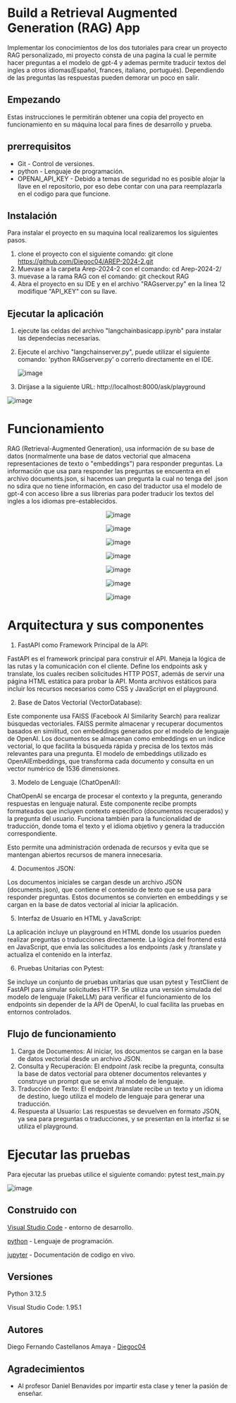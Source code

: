 # Build a Retrieval Augmented Generation (RAG) App
Implementar los conocimientos de los dos tutoriales para crear un proyecto RAG personalizado, mi proyecto consta de una pagina la cual le permite hacer preguntas a el modelo de gpt-4 y ademas permite traducir textos del ingles a otros idiomas(Español, frances, italiano, portugués). Dependiendo de las preguntas las respuestas pueden demorar un poco en salir.

## Empezando
Estas instrucciones le permitirán obtener una copia del proyecto en funcionamiento en su máquina local para fines de desarrollo y prueba.

## prerrequisitos
* Git - Control de versiones.
* python - Lenguaje de programación.
* OPENAI_API_KEY - Debido a temas de seguridad no es posible alojar la llave en el repositorio, por eso debe contar con una para reemplazarla en el codigo para que funcione.

## Instalación 
Para instalar el proyecto en su maquina local realizaremos los siguientes pasos.

1. clone el proyecto con el siguiente comando: git clone https://github.com/Diegoc04/AREP-2024-2.git
2. Muevase a la carpeta Arep-2024-2 con el comando: cd Arep-2024-2/
3. muevase a la rama RAG con el comando: git checkout RAG
4. Abra el proyecto en su IDE y en el archivo "RAGserver.py" en la linea 12 modifique "API_KEY" con su llave.

## Ejecutar la aplicación

1. ejecute las celdas del archivo "langchainbasicapp.ipynb" para instalar las dependecias necesarias.

2. Ejecute el archivo "langchainserver.py", puede utilizar el siguiente comando: 'python RAGserver.py' o correrlo directamente en el IDE.

   ![image](https://github.com/user-attachments/assets/e004521e-750d-4738-8f39-2df1e3530f85)


3. Dirijase a la siguiente URL: http://localhost:8000/ask/playground

![image](https://github.com/user-attachments/assets/e6d13cf1-2f3d-4e13-a890-7b9c6713359b)


# Funcionamiento

RAG (Retrieval-Augmented Generation),  usa información de su base de datos (normalmente una base de datos vectorial que almacena representaciones de texto o "embeddings") para responder preguntas.
La información que usa para responder las preguntas se encuentra en el archivo documents.json, si hacemos uan pregunta la cual no tenga del .json no sdira que no tiene información, en caso del traductor usa el modelo de gpt-4 con acceso libre a sus librerias para poder traducir los textos del ingles a los idiomas pre-establecidos.


<p align="center">
  <img src="https://github.com/user-attachments/assets/c79ea30a-1229-4df6-8f3a-308eb9094853" alt="image">
</p>
<p align="center">
  <img src="https://github.com/user-attachments/assets/24af3e3e-a100-4d61-a72a-585549f9d8f3" alt="image">
</p>
<p align="center">
  <img src="https://github.com/user-attachments/assets/d0844c39-fdae-4014-85c4-f436f7ce7388" alt="image">
</p>
<p align="center">
  <img src="https://github.com/user-attachments/assets/7bf4efbc-5ece-4dd1-8dc2-1c8c4f4ef89c" alt="image">
</p>
<p align="center">
  <img src="https://github.com/user-attachments/assets/422c0d67-fc82-4efc-b299-e3d85c1232b8" alt="image">
</p>
<p align="center">
  <img src="https://github.com/user-attachments/assets/1133a268-4616-4be0-a753-017aae80cbf6" alt="image">
</p>
<p align="center">
  <img src="https://github.com/user-attachments/assets/947fa8e6-653e-43d6-a519-5f557a339580" alt="image">
</p>




# Arquitectura y sus componentes

1. FastAPI como Framework Principal de la API:
   
FastAPI es el framework principal para construir el API. Maneja la lógica de las rutas y la comunicación con el cliente.
Define los endpoints ask y translate, los cuales reciben solicitudes HTTP POST, además de servir una página HTML estática para probar la API.
Monta archivos estáticos para incluir los recursos necesarios como CSS y JavaScript en el playground.

2. Base de Datos Vectorial (VectorDatabase):
   
Este componente usa FAISS (Facebook AI Similarity Search) para realizar búsquedas vectoriales.
FAISS permite almacenar y recuperar documentos basados en similitud, con embeddings generados por el modelo de lenguaje de OpenAI.
Los documentos se almacenan como embeddings en un índice vectorial, lo que facilita la búsqueda rápida y precisa de los textos más relevantes para una pregunta.
El modelo de embeddings utilizado es OpenAIEmbeddings, que transforma cada documento y consulta en un vector numérico de 1536 dimensiones.

3. Modelo de Lenguaje (ChatOpenAI):
   
ChatOpenAI se encarga de procesar el contexto y la pregunta, generando respuestas en lenguaje natural.
Este componente recibe prompts formateados que incluyen contexto específico (documentos recuperados) y la pregunta del usuario.
Funciona también para la funcionalidad de traducción, donde toma el texto y el idioma objetivo y genera la traducción correspondiente.

Esto permite una administración ordenada de recursos y evita que se mantengan abiertos recursos de manera innecesaria.

4. Documentos JSON:
   
Los documentos iniciales se cargan desde un archivo JSON (documents.json), que contiene el contenido de texto que se usa para responder preguntas.
Estos documentos se convierten en embeddings y se cargan en la base de datos vectorial al iniciar la aplicación.

5. Interfaz de Usuario en HTML y JavaScript:
   
La aplicación incluye un playground en HTML donde los usuarios pueden realizar preguntas o traducciones directamente.
La lógica del frontend está en JavaScript, que envía las solicitudes a los endpoints /ask y /translate y actualiza el contenido en la interfaz.

6. Pruebas Unitarias con Pytest:
   
Se incluye un conjunto de pruebas unitarias que usan pytest y TestClient de FastAPI para simular solicitudes HTTP.
Se utiliza una versión simulada del modelo de lenguaje (FakeLLM) para verificar el funcionamiento de los endpoints sin depender de la API de OpenAI, lo cual facilita las pruebas en entornos controlados.

## Flujo de funcionamiento

1. Carga de Documentos: Al iniciar, los documentos se cargan en la base de datos vectorial desde un archivo JSON.
2. Consulta y Recuperación: El endpoint /ask recibe la pregunta, consulta la base de datos vectorial para obtener documentos relevantes y construye un prompt que se envía al modelo de lenguaje.
3. Traducción de Texto: El endpoint /translate recibe un texto y un idioma de destino, luego utiliza el modelo de lenguaje para generar una traducción.
4. Respuesta al Usuario: Las respuestas se devuelven en formato JSON, ya sea para preguntas o traducciones, y se presentan en la interfaz si se utiliza el playground.


# Ejecutar las pruebas 

Para ejecutar las pruebas utilice el siguiente comando: pytest test_main.py

![image](https://github.com/user-attachments/assets/4be67840-e835-4058-b419-de7cbb725002)

## Construido con
[Visual Studio Code]([https://netbeans.apache.org/front/main/download/nb22/](https://code.visualstudio.com/)) - entorno de desarrollo.

[python]([https://www.java.com/es/](https://www.python.org/)) - Lenguaje de programación.

[jupyter]([https://www.docker.com/](https://jupyter.org/)) - Documentación de codigo en vivo.

## Versiones 
Python 3.12.5

Visual Studio Code: 1.95.1

## Autores
Diego Fernando Castellanos Amaya - [Diegoc04](https://github.com/Diegoc04)

## Agradecimientos
* Al profesor Daniel Benavides por impartir esta clase y tener la pasión de enseñar.
